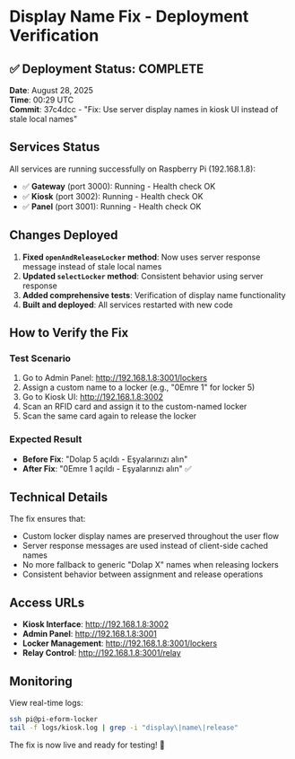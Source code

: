 # Display Name Fix - Deployment Verification

## ✅ Deployment Status: COMPLETE

**Date**: August 28, 2025  
**Time**: 00:29 UTC  
**Commit**: 37c4dcc - "Fix: Use server display names in kiosk UI instead of stale local names"

## Services Status

All services are running successfully on Raspberry Pi (192.168.1.8):

- ✅ **Gateway** (port 3000): Running - Health check OK
- ✅ **Kiosk** (port 3002): Running - Health check OK  
- ✅ **Panel** (port 3001): Running - Health check OK

## Changes Deployed

1. **Fixed `openAndReleaseLocker` method**: Now uses server response message instead of stale local names
2. **Updated `selectLocker` method**: Consistent behavior using server response
3. **Added comprehensive tests**: Verification of display name functionality
4. **Built and deployed**: All services restarted with new code

## How to Verify the Fix

### Test Scenario
1. Go to Admin Panel: http://192.168.1.8:3001/lockers
2. Assign a custom name to a locker (e.g., "0Emre 1" for locker 5)
3. Go to Kiosk UI: http://192.168.1.8:3002
4. Scan an RFID card and assign it to the custom-named locker
5. Scan the same card again to release the locker

### Expected Result
- **Before Fix**: "Dolap 5 açıldı - Eşyalarınızı alın"
- **After Fix**: "0Emre 1 açıldı - Eşyalarınızı alın" ✅

## Technical Details

The fix ensures that:
- Custom locker display names are preserved throughout the user flow
- Server response messages are used instead of client-side cached names
- No more fallback to generic "Dolap X" names when releasing lockers
- Consistent behavior between assignment and release operations

## Access URLs

- **Kiosk Interface**: http://192.168.1.8:3002
- **Admin Panel**: http://192.168.1.8:3001
- **Locker Management**: http://192.168.1.8:3001/lockers
- **Relay Control**: http://192.168.1.8:3001/relay

## Monitoring

View real-time logs:
```bash
ssh pi@pi-eform-locker
tail -f logs/kiosk.log | grep -i "display\|name\|release"
```

The fix is now live and ready for testing! 🎉